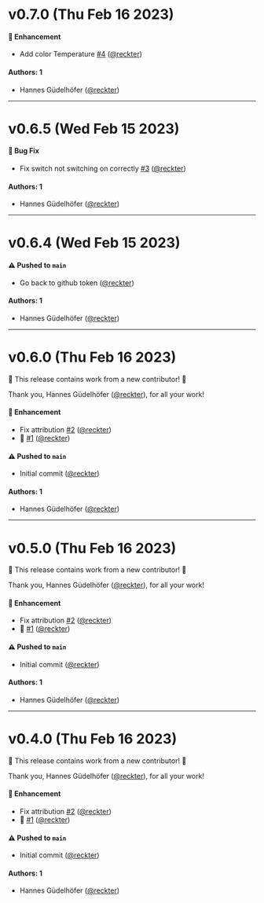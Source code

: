 # v0.7.0 (Thu Feb 16 2023)

#### 🚀 Enhancement

- Add color Temperature [#4](https://github.com/reckter/homebridge-inio/pull/4) ([@reckter](https://github.com/reckter))

#### Authors: 1

- Hannes Güdelhöfer ([@reckter](https://github.com/reckter))

---

# v0.6.5 (Wed Feb 15 2023)

#### 🐛 Bug Fix

- Fix switch not switching on correctly [#3](https://github.com/reckter/homebridge-inio/pull/3) ([@reckter](https://github.com/reckter))

#### Authors: 1

- Hannes Güdelhöfer ([@reckter](https://github.com/reckter))

---

# v0.6.4 (Wed Feb 15 2023)

#### ⚠️ Pushed to `main`

- Go back to github token ([@reckter](https://github.com/reckter))

#### Authors: 1

- Hannes Güdelhöfer ([@reckter](https://github.com/reckter))

---

# v0.6.0 (Thu Feb 16 2023)

:tada: This release contains work from a new contributor! :tada:

Thank you, Hannes Güdelhöfer ([@reckter](https://github.com/reckter)), for all your work!

#### 🚀 Enhancement

- Fix attribution [#2](https://github.com/reckter/homebridge-inio/pull/2) ([@reckter](https://github.com/reckter))
- :tada: [#1](https://github.com/reckter/homebridge-inio/pull/1) ([@reckter](https://github.com/reckter))

#### ⚠️ Pushed to `main`

- Initial commit ([@reckter](https://github.com/reckter))

#### Authors: 1

- Hannes Güdelhöfer ([@reckter](https://github.com/reckter))

---

# v0.5.0 (Thu Feb 16 2023)

:tada: This release contains work from a new contributor! :tada:

Thank you, Hannes Güdelhöfer ([@reckter](https://github.com/reckter)), for all your work!

#### 🚀 Enhancement

- Fix attribution [#2](https://github.com/reckter/homebridge-inio/pull/2) ([@reckter](https://github.com/reckter))
- :tada: [#1](https://github.com/reckter/homebridge-inio/pull/1) ([@reckter](https://github.com/reckter))

#### ⚠️ Pushed to `main`

- Initial commit ([@reckter](https://github.com/reckter))

#### Authors: 1

- Hannes Güdelhöfer ([@reckter](https://github.com/reckter))

---

# v0.4.0 (Thu Feb 16 2023)

:tada: This release contains work from a new contributor! :tada:

Thank you, Hannes Güdelhöfer ([@reckter](https://github.com/reckter)), for all your work!

#### 🚀 Enhancement

- Fix attribution [#2](https://github.com/reckter/homebridge-inio/pull/2) ([@reckter](https://github.com/reckter))
- :tada: [#1](https://github.com/reckter/homebridge-inio/pull/1) ([@reckter](https://github.com/reckter))

#### ⚠️ Pushed to `main`

- Initial commit ([@reckter](https://github.com/reckter))

#### Authors: 1

- Hannes Güdelhöfer ([@reckter](https://github.com/reckter))
